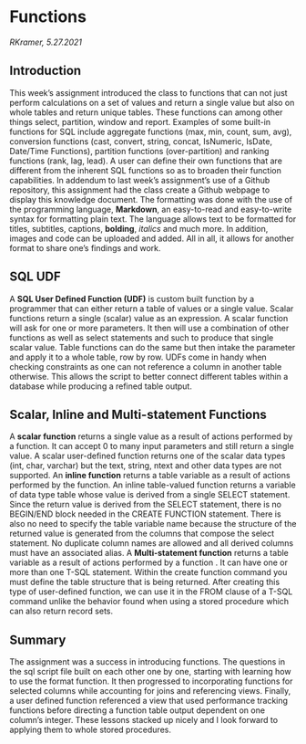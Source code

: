 # Functions
*RKramer, 5.27.2021*

## Introduction
This week’s assignment introduced the class to functions that can not just perform calculations on a set of values and return a single value but also on whole tables and return unique tables. These functions can among other things select, partition, window and report. Examples of some built-in functions for SQL include aggregate functions (max, min, count, sum, avg), conversion functions (cast, convert, string, concat, IsNumeric, IsDate, Date/Time Functions), partition functions (over-partition) and ranking functions (rank, lag, lead). A user can define their own functions that are different from the inherent SQL functions so as to broaden their function capabilities. In addendum to last week’s assignment’s use of a Github repository, this assignment had the class create a Github webpage to display this knowledge document. The formatting was done with the use of the programming language, **Markdown**, an easy-to-read and easy-to-write syntax for formatting plain text. The language allows text to be formatted for titles, subtitles, captions, **bolding**, *italics* and much more. In addition, images and code can be uploaded and added. All in all, it allows for another format to share one’s findings and work.

## SQL UDF
A **SQL User Defined Function (UDF)** is custom built function by a programmer that can either return a table of values or a single value. Scalar functions return a single (scalar) value as an expression. A scalar function will ask for one or more parameters. It then will use a combination of other functions as well as select statements and such to produce that single scalar value. Table functions can do the same but then intake the parameter and apply it to a whole table, row by row. UDFs come in handy when checking constraints as one can not reference a column in another table otherwise. This allows the script to better connect different tables within a database while producing a refined table output.

## Scalar, Inline and Multi-statement Functions
A **scalar function** returns a single value as a result of actions performed by a function. It can accept 0 to many input parameters and still return a single value. A scalar user-defined function returns one of the scalar data types (int, char, varchar) but the text, string, ntext and other data types are not supported. An **inline function** returns a table variable as a result of actions performed by the function. An inline table-valued function returns a variable of data type table whose value is derived from a single SELECT statement. Since the return value is derived from the SELECT statement, there is no BEGIN/END block needed in the CREATE FUNCTION statement. There is also no need to specify the table variable name because the structure of the returned value is generated from the columns that compose the select statement. No duplicate column names are allowed and all derived columns must have an associated alias. A **Multi-statement function** returns a table variable as a result of actions performed by a function . It can have one or more than one T-SQL statement. Within the create function command you must define the table structure that is being returned. After creating this type of user-defined function, we can use it in the FROM clause of a T-SQL command unlike the behavior found when using a stored procedure which can also return record sets.

## Summary
The assignment was a success in introducing functions. The questions in the sql script file built on each other one by one, starting with learning how to use the format function. It then progressed to incorporating functions for selected columns while accounting for joins and referencing views. Finally, a user defined function referenced a view that used performance tracking functions before directing a function table output dependent on one column’s integer. These lessons stacked up nicely and I look forward to applying them to whole stored procedures. 
